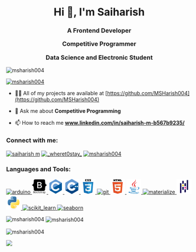 <h1 align="center">Hi 👋, I'm Saiharish</h1>
<h3 align="center"><p>A Frontend Developer</p>
 <p>Competitive Programmer </p>
 Data Science and Electronic Student</h3>

<p align="left"> <img src="https://komarev.com/ghpvc/?username=msharish004&label=Profile%20views&color=0e75b6&style=flat" alt="msharish004" /> </p>

<p align="left"> <a href="https://github.com/ryo-ma/github-profile-trophy"><img src="https://github-profile-trophy.vercel.app/?username=msharish004" alt="msharish004" /></a> </p>

- 👨‍💻 All of my projects are available at [https://github.com/MSHarish004](https://github.com/MSHarish004)

- 💬 Ask me about **Competitive Programming**

- 📫 How to reach me **www.linkedin.com/in/saiharish-m-b567b9235/**

<h3 align="left">Connect with me:</h3>
<p align="left">
<a href="www.linkedin.com/in/saiharish-m-b567b9235" target="blank"><img align="center" src="https://raw.githubusercontent.com/rahuldkjain/github-profile-readme-generator/master/src/images/icons/Social/linked-in-alt.svg" alt="saiharish m" height="30" width="40" /></a>
<a href="https://instagram.com/_wheret0stay_" target="blank"><img align="center" src="https://raw.githubusercontent.com/rahuldkjain/github-profile-readme-generator/master/src/images/icons/Social/instagram.svg" alt="_wheret0stay_" height="30" width="40" /></a>
<a href="https://www.leetcode.com/msharish004" target="blank"><img align="center" src="https://raw.githubusercontent.com/rahuldkjain/github-profile-readme-generator/master/src/images/icons/Social/leet-code.svg" alt="msharish004" height="30" width="40" /></a>
</p>

<h3 align="left">Languages and Tools:</h3>
<p align="left"> <a href="https://www.arduino.cc/" target="_blank" rel="noreferrer"> <img src="https://cdn.worldvectorlogo.com/logos/arduino-1.svg" alt="arduino" width="40" height="40"/> </a> <a href="https://getbootstrap.com" target="_blank" rel="noreferrer"> <img src="https://raw.githubusercontent.com/devicons/devicon/master/icons/bootstrap/bootstrap-plain-wordmark.svg" alt="bootstrap" width="40" height="40"/> </a> <a href="https://www.cprogramming.com/" target="_blank" rel="noreferrer"> <img src="https://raw.githubusercontent.com/devicons/devicon/master/icons/c/c-original.svg" alt="c" width="40" height="40"/> </a> <a href="https://www.w3schools.com/cpp/" target="_blank" rel="noreferrer"> <img src="https://raw.githubusercontent.com/devicons/devicon/master/icons/cplusplus/cplusplus-original.svg" alt="cplusplus" width="40" height="40"/> </a> <a href="https://www.w3schools.com/css/" target="_blank" rel="noreferrer"> <img src="https://raw.githubusercontent.com/devicons/devicon/master/icons/css3/css3-original-wordmark.svg" alt="css3" width="40" height="40"/> </a> <a href="https://git-scm.com/" target="_blank" rel="noreferrer"> <img src="https://www.vectorlogo.zone/logos/git-scm/git-scm-icon.svg" alt="git" width="40" height="40"/> </a> <a href="https://www.w3.org/html/" target="_blank" rel="noreferrer"> <img src="https://raw.githubusercontent.com/devicons/devicon/master/icons/html5/html5-original-wordmark.svg" alt="html5" width="40" height="40"/> </a> <a href="https://www.java.com" target="_blank" rel="noreferrer"> <img src="https://raw.githubusercontent.com/devicons/devicon/master/icons/java/java-original.svg" alt="java" width="40" height="40"/> </a> <a href="https://materializecss.com/" target="_blank" rel="noreferrer"> <img src="https://raw.githubusercontent.com/prplx/svg-logos/5585531d45d294869c4eaab4d7cf2e9c167710a9/svg/materialize.svg" alt="materialize" width="40" height="40"/> </a> <a href="https://pandas.pydata.org/" target="_blank" rel="noreferrer"> <img src="https://raw.githubusercontent.com/devicons/devicon/2ae2a900d2f041da66e950e4d48052658d850630/icons/pandas/pandas-original.svg" alt="pandas" width="40" height="40"/> </a> <a href="https://www.python.org" target="_blank" rel="noreferrer"> <img src="https://raw.githubusercontent.com/devicons/devicon/master/icons/python/python-original.svg" alt="python" width="40" height="40"/> </a> <a href="https://scikit-learn.org/" target="_blank" rel="noreferrer"> <img src="https://upload.wikimedia.org/wikipedia/commons/0/05/Scikit_learn_logo_small.svg" alt="scikit_learn" width="40" height="40"/> </a> <a href="https://seaborn.pydata.org/" target="_blank" rel="noreferrer"> <img src="https://seaborn.pydata.org/_images/logo-mark-lightbg.svg" alt="seaborn" width="40" height="40"/> </a> </p>

<p><img align="left" src="https://github-readme-stats.vercel.app/api/top-langs?username=msharish004&show_icons=true&locale=en&layout=compact" alt="msharish004" /></p>

<p>&nbsp;<img align="center" src="https://github-readme-stats.vercel.app/api?username=msharish004&show_icons=true&locale=en" alt="msharish004" /></p>

<p><img align="center" src="https://github-readme-streak-stats.herokuapp.com/?user=msharish004&" alt="msharish004" /></p>









<!--### Hi there 👋 I am  Saiharish
#### A Frontend Developer
#### Competitive Programmer
#### Data Science and Electronic Student


**MSHarish004/MSHarish004** is a ✨ _special_ ✨ repository because its `README.md` (this file) appears on your GitHub profile.
#### 👯 I’m looking to collaborate on Data science,machine learning,web developement projects.
Here are some ideas to get you started:

- 🔭 I’m currently working on ...
- 🌱 I’m currently learning ...

- 🤔 I’m looking for help with ...
- 💬 Ask me about ...
- 📫 How to reach me: ...
- 😄 Pronouns: ...
- ⚡ Fun fact :(
 ## ![](https://komarev.com/ghpvc/?username=MSHarish004&label=PROFILE+VIEWS&style=plastic)


<b> Languages 🥸 </b>

![Python](https://img.shields.io/badge/python-3670A0?style=for-the-badge&logo=python&logoColor=fff)
![C](https://img.shields.io/badge/c-%2300599C.svg?style=for-the-badge&logo=c&logoColor=white)
![C++](https://img.shields.io/badge/C++-darkblue?style=for-the-badge&logo=C++&logoColor=%23F7DF1E)
![Java](https://img.shields.io/badge/java-%23ED8B00.svg?style=for-the-badge&logo=java&logoColor=blue)
![HTML5](https://img.shields.io/badge/html5-%23E34F26.svg?style=for-the-badge&logo=html5&logoColor=white)
![CSS3](https://img.shields.io/badge/css3-%231572B6.svg?style=for-the-badge&logo=css3&logoColor=white)
![](https://img.shields.io/badge/javascript-%23323330.svg?style=for-the-badge&logo=javascript&logoColor=%23F7DF1E)
-->


![](https://leetcard.jacoblin.cool/MSHarish004?ext=heatmap)

